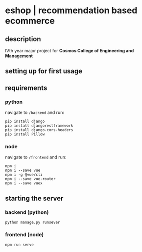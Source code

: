 # eshop | recommendation based ecommerce
## description
 IVth year major project for **Cosmos College of Engineering and Management**

## setting up for first usage
## requirements
### python
navigate to `/backend` and run:
```
pip install django
pip install djangorestframework
pip install django-cors-headers
pip install Pillow
```
### node
navigate to `/frontend` and run:
```
npm i
npm i --save vue
npm i -g @vue/cli
npm i --save vue-router
npm i --save vuex
```


## starting the server
### backend (python)
```
python manage.py runsever
```
### frontend (node)
```
npm run serve
```